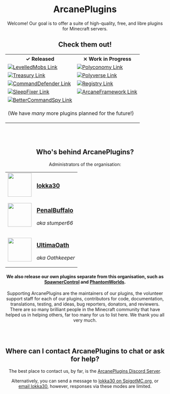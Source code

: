 <div align="center">

# ArcanePlugins

Welcome! Our goal is to offer a suite of high-quality, free, and libre plugins for Minecraft servers. 

## Check them out!

<table>
  <tr>
    <th>✓ Released</th>
    <th>⨯ Work in Progress</th>
  </tr>
  <tr>
    <td>
      <a href="https://github.com/lokka30/LevelledMobs">
        <img alt="LevelledMobs Link" src="https://github-readme-stats.vercel.app/api/pin/?username=lokka30&repo=LevelledMobs&show_owner=true&theme=react" />
      </a>
    </td>
    <td>
      <a href="https://github.com/ArcanePlugins/Polyconomy">
        <img alt="Polyconomy Link" src="https://github-readme-stats.vercel.app/api/pin/?username=ArcanePlugins&repo=Polyconomy&show_owner=true&theme=react" />
      </a>
    </td>
  </tr>
  <tr>
    <td>
      <a href="https://github.com/lokka30/Treasury">
        <img alt="Treasury Link" src="https://github-readme-stats.vercel.app/api/pin/?username=lokka30&repo=Treasury&show_owner=true&theme=react" />
      </a>
    </td>
    <td>
      <a href="https://github.com/ArcanePlugins/Polyverse">
        <img alt="Polyverse Link" src="https://github-readme-stats.vercel.app/api/pin/?username=ArcanePlugins&repo=Polyverse&show_owner=true&theme=react" />
      </a>
    </td>
  </tr>
  <tr>
    <td>
      <a href="https://github.com/lokka30/commanddefender">
        <img alt="CommandDefender Link" src="https://github-readme-stats.vercel.app/api/pin/?username=lokka30&repo=CommandDefender&show_owner=true&theme=react" />
      </a>
    </td>
    <td>
      <a href="https://github.com/ArcanePlugins/Registry">
        <img alt="Registry Link" src="https://github-readme-stats.vercel.app/api/pin/?username=ArcanePlugins&repo=Registry&show_owner=true&theme=react" />
      </a>
    </td>
  </tr>
  <tr>
    <td>
      <a href="https://github.com/ArcanePlugins/SleepFixer">
        <img alt="SleepFixer Link" src="https://github-readme-stats.vercel.app/api/pin/?username=ArcanePlugins&repo=SleepFixer&show_owner=true&theme=react" />
      </a>
    </td>
    <td>
      <a href="https://github.com/ArcanePlugins/ArcaneFramework">
        <img alt="ArcaneFramework Link" src="https://github-readme-stats.vercel.app/api/pin/?username=ArcanePlugins&repo=ArcaneFramework&show_owner=true&theme=react" />
      </a>
    </td>
  </tr>
  <tr>
    <td>
      <a href="https://github.com/ArcanePlugins/BetterCommandSpy">
        <img alt="BetterCommandSpy Link" src="https://github-readme-stats.vercel.app/api/pin/?username=ArcanePlugins&repo=BetterCommandSpy&show_owner=true&theme=react" />
      </a>
    </td>
    <td>
    </td>
  </tr>
  <tr>
    <td colspan="2">
      <p>(We have <i>many</i> more plugins planned for the future!)
    </td>
  </tr>
</table>
  
<br /><br />
  
## Who's behind ArcanePlugins?
  
Administrators of the organisation:
  
<table>
<tr><td>
<img src="https://avatars.githubusercontent.com/u/59464084" height="75"/>
</td><td>
<h3><a href="https://github.com/lokka30">lokka30</a></h3>
</td></tr>
  
<tr><td>
<img src="https://avatars.githubusercontent.com/u/18266662" height="75"/>
</td><td>
<h3><a href="https://github.com/stumper66">PenalBuffalo</a></h3>
<p><i>aka stumper66</i></p>
</td></tr>
  
<tr><td>
<img src="https://avatars.githubusercontent.com/u/19399136" height="75"/>
</td><td>
<h3><a href="https://github.com/UltimaOath">UltimaOath</a></h3>
<p><i>aka Oathkeeper</i></p>
</td></tr>
</table>
  
#### We also release our own plugins separate from this organisation, such as [SpawnerControl](https://www.spigotmc.org/resources/spawnercontrol.98872/) and [PhantomWorlds](https://www.spigotmc.org/resources/phantomworlds.84099/).
  
Supporting ArcanePlugins are the maintainers of our plugins, the volunteer support staff for each of our plugins, contributors for code, documentation, translations, testing, and ideas, bug reporters, donators, and reviewers. There are so many brilliant people in the Minecraft community that have helped us in helping others, far too many for us to list here. We thank you all very much.
  
<br /><br />
  
## Where can I contact ArcanePlugins to chat or ask for help?
  
The best place to contact us, by far, is the [ArcanePlugins Discord Server](https://www.discord.io/arcaneplugins).
  
Alternatively, you can send a message to [lokka30 on SpigotMC.org](https://www.spigotmc.org/conversations/add?to=lokka30), or [email lokka30](mailto:lokka30@protonmail.com), however, responses via these modes are limited.

</div>
